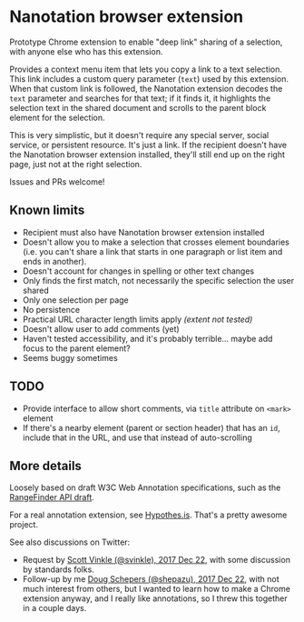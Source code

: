 # Nanotation browser extension

Prototype Chrome extension to enable "deep link" sharing of a selection, with anyone else who has this extension.

Provides a context menu item that lets you copy a link to a text selection. This link includes a custom query parameter (`text`) used by this extension. When that custom link is followed, the Nanotation extension decodes the `text` parameter and searches for that text; if it finds it, it highlights the selection text in the shared document and scrolls to the parent block element for the selection.

This is very simplistic, but it doesn't require any special server, social service, or persistent resource. It's just a link. If the recipient doesn't have the Nanotation browser extension installed, they'll still end up on the right page, just not at the right selection.

Issues and PRs welcome!

## Known limits
- Recipient must also have Nanotation browser extension installed
- Doesn't allow you to make a selection that crosses element boundaries (i.e. you can't share a link that starts in one paragraph or list item and ends in another).
- Doesn't account for changes in spelling or other text changes
- Only finds the first match, not necessarily the specific selection the user shared
- Only one selection per page
- No persistence
- Practical URL character length limits apply _(extent not tested)_
- Doesn't allow user to add comments (yet)
- Haven't tested accessibility, and it's probably terrible… maybe add focus to the parent element?
- Seems buggy sometimes

## TODO
- Provide interface to allow short comments, via `title` attribute on `<mark>` element
- If there's a nearby element (parent or section header) that has an `id`, include that in the URL, and use that instead of auto-scrolling

## More details
Loosely based on draft W3C Web Annotation specifications, such as the [RangeFinder API draft](http://w3c.github.io/rangefinder/).

For a real annotation extension, see [Hypothes.is](https://web.hypothes.is/). That's a pretty awesome project.

See also discussions on Twitter:
- Request by [Scott Vinkle (@svinkle), 2017 Dec 22](https://twitter.com/svinkle/status/944249198274400256), with some discussion by standards folks.
- Follow-up by me [Doug Schepers (@shepazu), 2017 Dec 22](https://twitter.com/shepazu/status/944344386040680448), with not much interest from others, but I wanted to learn how to make a Chrome extension anyway, and I really like annotations, so I threw this together in a couple days.
